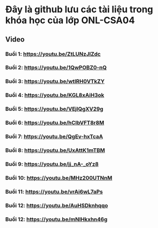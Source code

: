 # Đây là github lưu các tài liệu trong khóa học của lớp ONL-CSA04

## Video
### Buổi 1: https://youtu.be/ZtLUNzJlZdc
### Buổi 2: https://youtu.be/1QwPOBZ0-nQ
### Buổi 3: https://youtu.be/wtlRH0VTkZY
### Buổi 4: https://youtu.be/KGL8xAiH3ok
### Buổi 5: https://youtu.be/VEjlQgXV29g
### Buổi 6: https://youtu.be/hCIbVFT8r8M
### Buổi 7: https://youtu.be/QgEv-hxTcaA
### Buổi 8: https://youtu.be/UxAttK1mTBM
### Buổi 9: https://youtu.be/jj_nA-_oYz8
### Buổi 10: https://youtu.be/MHz200UTNnM
### Buổi 11: https://youtu.be/vrAi6wL7aPs
### Buổi 12: https://youtu.be/AuHSDknhqqo
### Buổi 12: https://youtu.be/mNIHkxhn46g